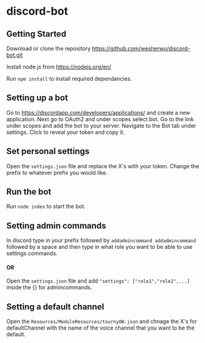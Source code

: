 # discord-bot
## Getting Started
Download or clone the repository https://github.com/wesherwo/discord-bot.git

Install node.js from https://nodejs.org/en/

Run `npm install` to install required dependancies.

## Setting up a bot
Go to https://discordapp.com/developers/applications/ and create a new application.
Next go to OAuth2 and under scopes select bot.
Go to the link under scopes and add the bot to your server.
Navigate to the Bot tab under settings.
Click to reveal your token and copy it.

## Set personal settings
Open the `settings.json` file and replace the X's with your token.
Change the prefix to whatever prefix you would like.

## Run the bot
Run `node index` to start the bot.

## Setting admin commands
In discord type in your prefix followed by `addadmincommand addadmincommand` followed by a space and then type in what role you want to be able to use settings commands.
#### OR
Open the `settings.json` file and add `"settings": ["role1","role2",...]` inside the {} for admincommands.

## Setting a default channel
Open the `Resources/ModuleResources/tournyOW.json` and chnage the X's for defaultChannel with the name of the voice channel that you want to be the default.